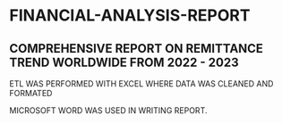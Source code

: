# FINANCIAL-ANALYSIS-REPORT
## COMPREHENSIVE REPORT ON REMITTANCE TREND WORLDWIDE FROM 2022 - 2023

ETL WAS PERFORMED WITH EXCEL WHERE DATA WAS CLEANED AND FORMATED

MICROSOFT WORD WAS USED IN WRITING REPORT.
